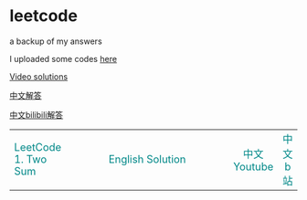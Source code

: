 # leetcode
a backup of my answers

I uploaded some codes [here](https://zhenchaogan.gitbook.io/leetcode-solution/)

[Video solutions](https://www.youtube.com/watch?v=iZHDx-k2Mxw&list=PLSY2q1ZYmTARCSZvXIwO79Lb9LB5EBX-a&index=2)

[中文解答](https://www.youtube.com/watch?v=6S1eKneFu8I&list=PLSY2q1ZYmTATCxSnwd_NohDmmt8PTBzrq)

[中文bilibili解答](https://space.bilibili.com/1551381295/channel/detail?cid=167862)

<table class="table table-bordered table-striped table-condensed">
    <tr>
        <td><font size="4px" color="#0x888888">LeetCode 1. Two Sum</font></td>
        <td align = "center" colspan='20' width = "100%"><font size="4px" color="#0x888888">English Solution</font></td>
        <td align = "center" colspan='20' width = "100%"><font size="4px" color="#0x888888">中文Youtube</font></td>
        <td align = "center" colspan='20' width = "100%"><font size="4px" color="#0x888888">中文b站</font></td>
    </tr>
</table>
